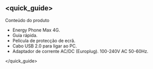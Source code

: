 ## <quick_guide>

Conteúdo do produto

*	Energy Phone Max 4G.
*	Guia rápida.
*	Película de protecção de ecrã.
*	Cabo USB 2.0 para ligar ao PC.
*	Adaptador de corrente AC/DC (Europlug). 100-240V AC 50-60Hz.

</quick_guide>
